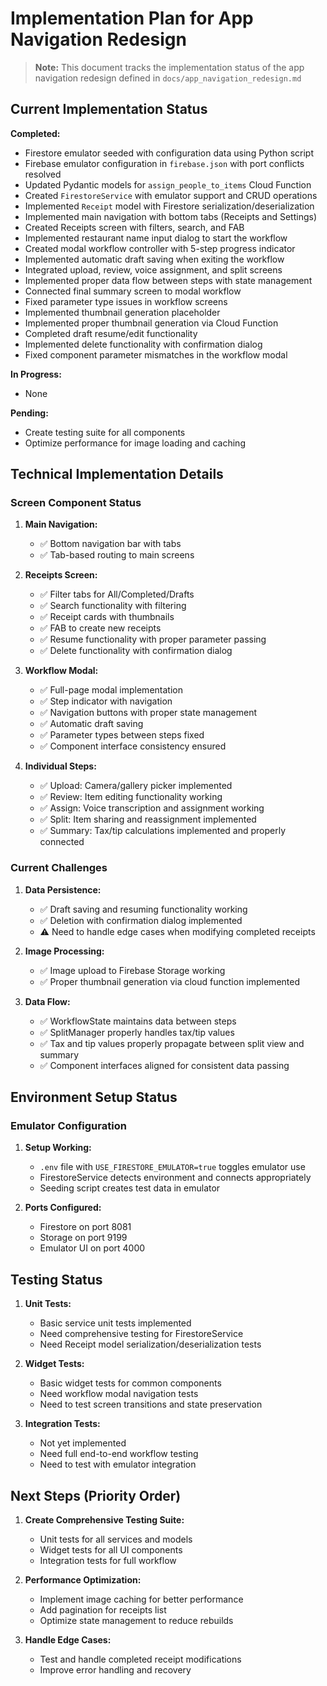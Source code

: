 # Implementation Plan for App Navigation Redesign

> **Note:** This document tracks the implementation status of the app navigation redesign defined in `docs/app_navigation_redesign.md`

## Current Implementation Status

**Completed:**
- Firestore emulator seeded with configuration data using Python script
- Firebase emulator configuration in `firebase.json` with port conflicts resolved
- Updated Pydantic models for `assign_people_to_items` Cloud Function
- Created `FirestoreService` with emulator support and CRUD operations
- Implemented `Receipt` model with Firestore serialization/deserialization
- Implemented main navigation with bottom tabs (Receipts and Settings)
- Created Receipts screen with filters, search, and FAB
- Implemented restaurant name input dialog to start the workflow
- Created modal workflow controller with 5-step progress indicator
- Implemented automatic draft saving when exiting the workflow
- Integrated upload, review, voice assignment, and split screens
- Implemented proper data flow between steps with state management
- Connected final summary screen to modal workflow
- Fixed parameter type issues in workflow screens
- Implemented thumbnail generation placeholder
- Implemented proper thumbnail generation via Cloud Function
- Completed draft resume/edit functionality
- Implemented delete functionality with confirmation dialog
- Fixed component parameter mismatches in the workflow modal

**In Progress:**
- None

**Pending:**
- Create testing suite for all components
- Optimize performance for image loading and caching

## Technical Implementation Details

### Screen Component Status

1. **Main Navigation:**
   - ✅ Bottom navigation bar with tabs
   - ✅ Tab-based routing to main screens

2. **Receipts Screen:**
   - ✅ Filter tabs for All/Completed/Drafts
   - ✅ Search functionality with filtering
   - ✅ Receipt cards with thumbnails
   - ✅ FAB to create new receipts
   - ✅ Resume functionality with proper parameter passing
   - ✅ Delete functionality with confirmation dialog

3. **Workflow Modal:**
   - ✅ Full-page modal implementation
   - ✅ Step indicator with navigation
   - ✅ Navigation buttons with proper state management
   - ✅ Automatic draft saving
   - ✅ Parameter types between steps fixed
   - ✅ Component interface consistency ensured

4. **Individual Steps:**
   - ✅ Upload: Camera/gallery picker implemented
   - ✅ Review: Item editing functionality working
   - ✅ Assign: Voice transcription and assignment working
   - ✅ Split: Item sharing and reassignment implemented
   - ✅ Summary: Tax/tip calculations implemented and properly connected

### Current Challenges

1. **Data Persistence:**
   - ✅ Draft saving and resuming functionality working
   - ✅ Deletion with confirmation dialog implemented
   - ⚠️ Need to handle edge cases when modifying completed receipts

2. **Image Processing:**
   - ✅ Image upload to Firebase Storage working
   - ✅ Proper thumbnail generation via cloud function implemented

3. **Data Flow:**
   - ✅ WorkflowState maintains data between steps
   - ✅ SplitManager properly handles tax/tip values
   - ✅ Tax and tip values properly propagate between split view and summary
   - ✅ Component interfaces aligned for consistent data passing

## Environment Setup Status

### Emulator Configuration

1. **Setup Working:**
   - `.env` file with `USE_FIRESTORE_EMULATOR=true` toggles emulator use
   - FirestoreService detects environment and connects appropriately
   - Seeding script creates test data in emulator

2. **Ports Configured:**
   - Firestore on port 8081
   - Storage on port 9199
   - Emulator UI on port 4000

## Testing Status

1. **Unit Tests:**
   - Basic service unit tests implemented
   - Need comprehensive testing for FirestoreService
   - Need Receipt model serialization/deserialization tests

2. **Widget Tests:**
   - Basic widget tests for common components
   - Need workflow modal navigation tests
   - Need to test screen transitions and state preservation

3. **Integration Tests:**
   - Not yet implemented
   - Need full end-to-end workflow testing
   - Need to test with emulator integration

## Next Steps (Priority Order)

1. **Create Comprehensive Testing Suite:**
   - Unit tests for all services and models
   - Widget tests for all UI components
   - Integration tests for full workflow

2. **Performance Optimization:**
   - Implement image caching for better performance
   - Add pagination for receipts list
   - Optimize state management to reduce rebuilds 

3. **Handle Edge Cases:**
   - Test and handle completed receipt modifications
   - Improve error handling and recovery 